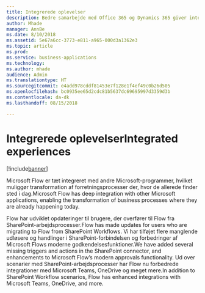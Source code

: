 ```yaml
---
title: Integrerede oplevelser
description: Bedre samarbejde med Office 365 og Dynamics 365 giver integrerede oplevelser i SharePoint, Teams, Excel og flere.
author: Mhade
manager: AnnBe
ms.date: 8/10/2018
ms.assetid: 5e67a6cc-3773-e811-a965-000d3a1362e3
ms.topic: article
ms.prod: 
ms.service: business-applications
ms.technology: 
ms.author: mhade
audience: Admin
ms.translationtype: HT
ms.sourcegitcommit: e4add978cddf81453e7f128e1f4ef49c0b26d505
ms.openlocfilehash: bc0935ee65d2cdc81b5637dc69695997d3359d3b
ms.contentlocale: da-dk
ms.lasthandoff: 08/15/2018

---
```

# <a name="integrated-experiences"></a><span data-ttu-id="75723-103">Integrerede oplevelser</span><span class="sxs-lookup"><span data-stu-id="75723-103">Integrated experiences</span></span>


[!include[banner](../../includes/banner.md)]

<span data-ttu-id="75723-104">Microsoft Flow er tæt integreret med andre Microsoft-programmer, hvilket muliggør transformation af forretningsprocesser der, hvor de allerede finder sted i dag.</span><span class="sxs-lookup"><span data-stu-id="75723-104">Microsoft Flow has deep integration with other Microsoft applications, enabling the transformation of business processes where they are already happening today.</span></span>

<span data-ttu-id="75723-105">Flow har udviklet opdateringer til brugere, der overfører til Flow fra SharePoint-arbejdsprocesser.</span><span class="sxs-lookup"><span data-stu-id="75723-105">Flow has made updates for users who are migrating to Flow from SharePoint Workflows.</span></span> <span data-ttu-id="75723-106">Vi har tilføjet flere manglende udløsere og handlinger i SharePoint-forbindelsen og forbedringer af Microsoft Flows moderne godkendelsesfunktioner.</span><span class="sxs-lookup"><span data-stu-id="75723-106">We have added several missing triggers and actions in the SharePoint connector, and enhancements to Microsoft Flow’s modern approvals functionality.</span></span> <span data-ttu-id="75723-107">Ud over scenarier med SharePoint-arbejdsprocesser har Flow nu forbedrede integrationer med Microsoft Teams, OneDrive og meget mere.</span><span class="sxs-lookup"><span data-stu-id="75723-107">In addition to SharePoint Workflow scenarios, Flow has enhanced integrations with Microsoft Teams, OneDrive, and more.</span></span>

